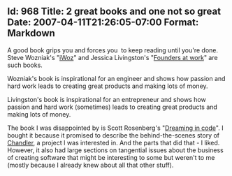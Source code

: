 Id: 968
Title: 2 great books and one not so great
Date: 2007-04-11T21:26:05-07:00
Format: Markdown
--------------
A good book grips you and forces you  to keep reading until you're done.
Steve Wozniak's "[iWoz](http://www.iwoz.org/book)" and Jessica
Livingston's "[Founders at work](http://www.foundersatwork.com/)" are
such books.

Wozniak's book is inspirational for an engineer and shows how passion
and hard work leads to creating great products and making lots of
money.

Livingston's book is inspirational for an entrepreneur and shows how
passion and hard work (sometimes) leads to creating great products and
making lots of money.

The book I was disappointed by is Scott Rosenberg's "[Dreaming in
code](http://www.dreamingincode.com/)". I bought it because it promised
to describe the behind-the-scenes story of
[Chandler](http://chandler.osafoundation.org/), a project I was
interested in. And the parts that did that - I liked. However, it also
had large sections on tangential issues about the business of creating
software that might be interesting to some but weren't to me (mostly
because I already knew about all that other stuff).

